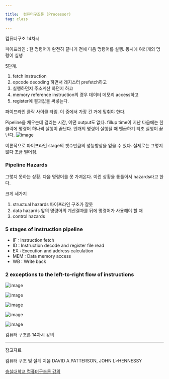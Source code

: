 ```yaml
---

title:  컴퓨터구조론 (Processor)
tag: class 

---
```


컴퓨터구조 14차시

파이프라인 : 한 명령어가 완전히 끝나기 전에 다음 명령어를 실행. 동시에 여러개의 명령어 실행

5단계. 
1. fetch instruction
2. opcode decoding 하면서 레지스터 prefetch하고
3. 실행하던지 주소계산 하던지 하고
4. memory reference instruction의 경우 데이터 메모리 access하고  
5. register에 결과값을 써넣는다.

파이프라인 클락 사이클 타임. 이 중에서 가장 긴 거에 맞춰야 한다.

Pipeline을 채우는데 걸리는 시간, 어떤 output도 없다. fillup time이 지난 다음에는 한 클락에 명령어 하나씩 실행이 끝난다. 엔개의 명령이 실행될 때 엔곱하기 티초 실행이 끝난다.
![image](https://user-images.githubusercontent.com/23495876/39661773-52bd6428-5092-11e8-9b23-16b0c8588a37.png)

이론적으로 파이프라인 stage의 갯수만큼의 성능향상을 얻을 수 있다. 실제로는 그렇지 않다 조금 떨어짐.

### Pipeline Hazards

그렇지 못하는 상황. 다음 명령어를 못 가져온다. 이런 상황을 통틀어서 hazards라고 한다.

크게 세가지
1. structual hazards
 파이프라인 구조가 잘못
2. data hazards 
앞의 명령어의 계산결과를 뒤에 명령어가 사용해야 할 때
3. control hazards

### 5 stages of instruction pipeline
*	IF : Instruction fetch
*	ID : Instruction decode and register file read
*	EX : Execution and address calculation
*	MEM : Data memory access
*	WB : Write back

### 2 exceptions to the left-to-right flow of instructions

![image](https://user-images.githubusercontent.com/23495876/39684454-f5b60bfc-51f6-11e8-92a4-f76348b4adb2.png)

![image](https://user-images.githubusercontent.com/23495876/39685397-457838c6-51fd-11e8-98fc-012703bb48aa.png)

![image](https://user-images.githubusercontent.com/23495876/39685443-946de73c-51fd-11e8-9ca2-f17043d80420.png)

![image](https://user-images.githubusercontent.com/23495876/39685494-e0ea60e0-51fd-11e8-809c-291eb20015c9.png)

![image](https://user-images.githubusercontent.com/23495876/39685613-d19d2f40-51fe-11e8-80d6-9325c01dbb7b.png)

컴퓨터 구조론 14차시 강의

---
 
참고자료 


컴퓨터 구조 및 설계 지음 DAVID A.PATTERSON, JOHN L>HENNESSY 

[숭실대학교 컴퓨터구조론 강의](http://www.kocw.net/home/search/kemView.do?kemId=998138)
